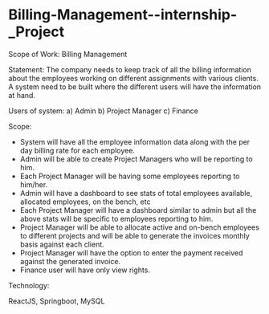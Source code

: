 # Billing-Management--internship-_Project
Scope of Work: Billing Management

Statement: 
       The company needs to keep track of all the billing information about the employees working on different assignments with various clients. A system need to be built where the different users will have the information at hand.

Users of system:
    a) Admin
    b) Project Manager
    c) Finance

Scope:
 
- System will have all the employee information data along with the per day billing rate for each employee.
- Admin will be able to create Project Managers who will be reporting to him.
- Each Project Manager will be having some employees reporting to him/her.
- Admin will have a dashboard to see stats of total employees available, allocated employees, on the bench, etc
- Each Project Manager will have a dashboard similar to admin but all the above stats will be specific to employees reporting to him.
- Project Manager will be able to allocate active and on-bench employees to different projects and will be able to generate the invoices monthly basis against each client.
- Project Manager will have the option to enter the payment received against the generated invoice.
- Finance user will have only view rights.

Technology:

ReactJS, Springboot, MySQL
